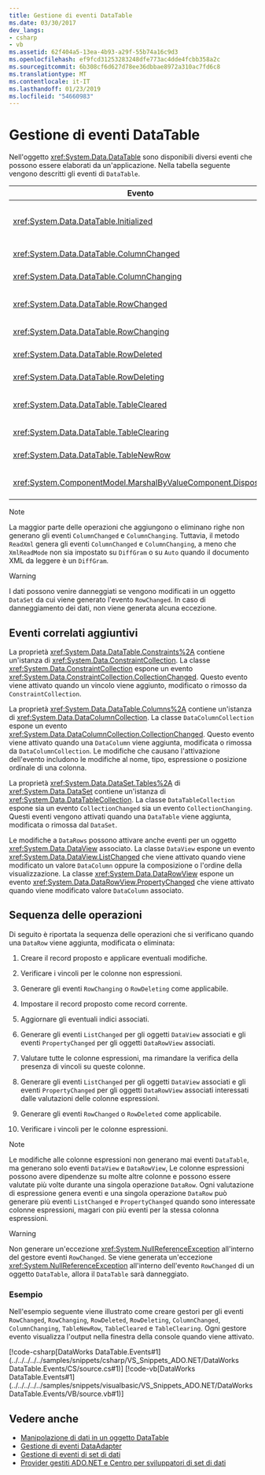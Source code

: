 ```yaml
---
title: Gestione di eventi DataTable
ms.date: 03/30/2017
dev_langs:
- csharp
- vb
ms.assetid: 62f404a5-13ea-4b93-a29f-55b74a16c9d3
ms.openlocfilehash: ef9fcd31253283248dfe773ac4dde4fcbb358a2c
ms.sourcegitcommit: 6b308cf6d627d78ee36dbbae8972a310ac7fd6c8
ms.translationtype: MT
ms.contentlocale: it-IT
ms.lasthandoff: 01/23/2019
ms.locfileid: "54660983"
---
```

# <a name="handling-datatable-events"></a>Gestione di eventi DataTable
Nell'oggetto <xref:System.Data.DataTable> sono disponibili diversi eventi che possono essere elaborati da un'applicazione. Nella tabella seguente vengono descritti gli eventi di `DataTable`.  
  
|Evento|Descrizione|  
|-----------|-----------------|  
|<xref:System.Data.DataTable.Initialized>|Viene generato dopo la chiamata al metodo <xref:System.Data.DataTable.EndInit%2A> di `DataTable`. Questo evento è progettato principalmente per supportare gli scenari in fase di progettazione.|  
|<xref:System.Data.DataTable.ColumnChanged>|Viene generato dopo la modifica di un valore in <xref:System.Data.DataColumn>.|  
|<xref:System.Data.DataTable.ColumnChanging>|Viene generato quando un valore è stato inviato per una `DataColumn`.|  
|<xref:System.Data.DataTable.RowChanged>|Viene generato dopo la modifica di un valore `DataColumn` o di <xref:System.Data.DataRow.RowState%2A> di <xref:System.Data.DataRow> nella `DataTable`.|  
|<xref:System.Data.DataTable.RowChanging>|Viene generato quando è stata inviata una modifica per un valore `DataColumn` o per `RowState` di `DataRow` nella `DataTable`.|  
|<xref:System.Data.DataTable.RowDeleted>|Viene generato dopo che una `DataRow` nella `DataTable` è stata contrassegnata come `Deleted`.|  
|<xref:System.Data.DataTable.RowDeleting>|Viene generato prima che una `DataRow` nella `DataTable` venga contrassegnata come `Deleted`.|  
|<xref:System.Data.DataTable.TableCleared>|Viene generato dopo che una chiamata al metodo <xref:System.Data.DataTable.Clear%2A> di `DataTable` ha cancellato correttamente ogni `DataRow`.|  
|<xref:System.Data.DataTable.TableClearing>|Viene generato dopo una chiamata al metodo `Clear` ma prima dell'inizio dell'operazione `Clear`.|  
|<xref:System.Data.DataTable.TableNewRow>|Viene generato dopo la creazione di una nuova `DataRow` tramite una chiamata al metodo `NewRow` della `DataTable`.|  
|<xref:System.ComponentModel.MarshalByValueComponent.Disposed>|Viene generato quando `DataTable` è `Disposed`. La proprietà viene ereditata da <xref:System.ComponentModel.MarshalByValueComponent>.|  
  
> [!NOTE]
>  La maggior parte delle operazioni che aggiungono o eliminano righe non generano gli eventi `ColumnChanged` e `ColumnChanging`. Tuttavia, il metodo `ReadXml` genera gli eventi `ColumnChanged` e `ColumnChanging`, a meno che `XmlReadMode` non sia impostato su `DiffGram` o su `Auto` quando il documento XML da leggere è un `DiffGram`.  
  
> [!WARNING]
>  I dati possono venire danneggiati se vengono modificati in un oggetto `DataSet` da cui viene generato l'evento `RowChanged`. In caso di danneggiamento dei dati, non viene generata alcuna eccezione.  
  
## <a name="additional-related-events"></a>Eventi correlati aggiuntivi  
 La proprietà <xref:System.Data.DataTable.Constraints%2A> contiene un'istanza di <xref:System.Data.ConstraintCollection>. La classe <xref:System.Data.ConstraintCollection> espone un evento <xref:System.Data.ConstraintCollection.CollectionChanged>. Questo evento viene attivato quando un vincolo viene aggiunto, modificato o rimosso da `ConstraintCollection`.  
  
 La proprietà <xref:System.Data.DataTable.Columns%2A> contiene un'istanza di <xref:System.Data.DataColumnCollection>. La classe `DataColumnCollection` espone un evento <xref:System.Data.DataColumnCollection.CollectionChanged>. Questo evento viene attivato quando una `DataColumn` viene aggiunta, modificata o rimossa da `DataColumnCollection`. Le modifiche che causano l'attivazione dell'evento includono le modifiche al nome, tipo, espressione o posizione ordinale di una colonna.  
  
 La proprietà <xref:System.Data.DataSet.Tables%2A> di <xref:System.Data.DataSet> contiene un'istanza di <xref:System.Data.DataTableCollection>. La classe `DataTableCollection` espone sia un evento `CollectionChanged` sia un evento `CollectionChanging`. Questi eventi vengono attivati quando una `DataTable` viene aggiunta, modificata o rimossa dal `DataSet`.  
  
 Le modifiche a `DataRows` possono attivare anche eventi per un oggetto <xref:System.Data.DataView> associato. La classe `DataView` espone un evento <xref:System.Data.DataView.ListChanged> che viene attivato quando viene modificato un valore `DataColumn` oppure la composizione o l'ordine della visualizzazione. La classe <xref:System.Data.DataRowView> espone un evento <xref:System.Data.DataRowView.PropertyChanged> che viene attivato quando viene modificato valore `DataColumn` associato.  
  
## <a name="sequence-of-operations"></a>Sequenza delle operazioni  
 Di seguito è riportata la sequenza delle operazioni che si verificano quando una `DataRow` viene aggiunta, modificata o eliminata:  
  
1.  Creare il record proposto e applicare eventuali modifiche.  
  
2.  Verificare i vincoli per le colonne non espressioni.  
  
3.  Generare gli eventi `RowChanging` o `RowDeleting` come applicabile.  
  
4.  Impostare il record proposto come record corrente.  
  
5.  Aggiornare gli eventuali indici associati.  
  
6.  Generare gli eventi `ListChanged` per gli oggetti `DataView` associati e gli eventi `PropertyChanged` per gli oggetti `DataRowView` associati.  
  
7.  Valutare tutte le colonne espressioni, ma rimandare la verifica della presenza di vincoli su queste colonne.  
  
8.  Generare gli eventi `ListChanged` per gli oggetti `DataView` associati e gli eventi `PropertyChanged` per gli oggetti `DataRowView` associati interessati dalle valutazioni delle colonne espressioni.  
  
9. Generare gli eventi `RowChanged` o `RowDeleted` come applicabile.  
  
10. Verificare i vincoli per le colonne espressioni.  
  
> [!NOTE]
>  Le modifiche alle colonne espressioni non generano mai eventi `DataTable`, ma generano solo eventi `DataView` e `DataRowView`, Le colonne espressioni possono avere dipendenze su molte altre colonne e possono essere valutate più volte durante una singola operazione `DataRow`. Ogni valutazione di espressione genera eventi e una singola operazione `DataRow` può generare più eventi `ListChanged` e `PropertyChanged` quando sono interessate colonne espressioni, magari con più eventi per la stessa colonna espressioni.  
  
> [!WARNING]
>  Non generare un'eccezione <xref:System.NullReferenceException> all'interno del gestore eventi `RowChanged`. Se viene generata un'eccezione <xref:System.NullReferenceException> all'interno dell'evento `RowChanged` di un oggetto `DataTable`, allora il `DataTable` sarà danneggiato.  
  
### <a name="example"></a>Esempio  
 Nell'esempio seguente viene illustrato come creare gestori per gli eventi `RowChanged`, `RowChanging`, `RowDeleted`, `RowDeleting`, `ColumnChanged`, `ColumnChanging`, `TableNewRow`, `TableCleared` e `TableClearing`. Ogni gestore evento visualizza l'output nella finestra della console quando viene attivato.  
  
 [!code-csharp[DataWorks DataTable.Events#1](../../../../../samples/snippets/csharp/VS_Snippets_ADO.NET/DataWorks DataTable.Events/CS/source.cs#1)]
 [!code-vb[DataWorks DataTable.Events#1](../../../../../samples/snippets/visualbasic/VS_Snippets_ADO.NET/DataWorks DataTable.Events/VB/source.vb#1)]  
  
## <a name="see-also"></a>Vedere anche
- [Manipolazione di dati in un oggetto DataTable](../../../../../docs/framework/data/adonet/dataset-datatable-dataview/manipulating-data-in-a-datatable.md)
- [Gestione di eventi DataAdapter](../../../../../docs/framework/data/adonet/handling-dataadapter-events.md)
- [Gestione di eventi di set di dati](../../../../../docs/framework/data/adonet/dataset-datatable-dataview/handling-dataset-events.md)
- [Provider gestiti ADO.NET e Centro per sviluppatori di set di dati](https://go.microsoft.com/fwlink/?LinkId=217917)
